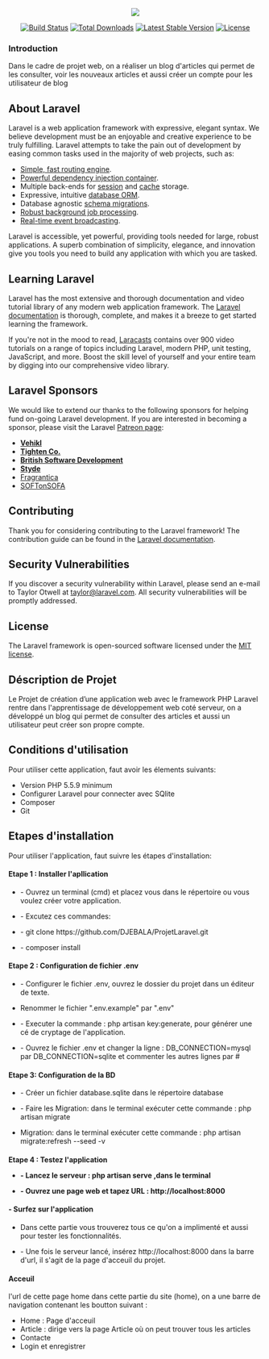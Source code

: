 
<p align="center"><img src="https://laravel.com/assets/img/components/logo-laravel.svg"></p>

<p align="center">
<a href="https://travis-ci.org/laravel/framework"><img src="https://travis-ci.org/laravel/framework.svg" alt="Build Status"></a>
<a href="https://packagist.org/packages/laravel/framework"><img src="https://poser.pugx.org/laravel/framework/d/total.svg" alt="Total Downloads"></a>
<a href="https://packagist.org/packages/laravel/framework"><img src="https://poser.pugx.org/laravel/framework/v/stable.svg" alt="Latest Stable Version"></a>
<a href="https://packagist.org/packages/laravel/framework"><img src="https://poser.pugx.org/laravel/framework/license.svg" alt="License"></a>
</p>
<h3>Introduction </h3>
<p> Dans le cadre de projet web, on a réaliser un blog d'articles qui permet de les consulter, voir les nouveaux articles et aussi créer un compte pour les utilisateur de blog </p>

## About Laravel

Laravel is a web application framework with expressive, elegant syntax. We believe development must be an enjoyable and creative experience to be truly fulfilling. Laravel attempts to take the pain out of development by easing common tasks used in the majority of web projects, such as:

- [Simple, fast routing engine](https://laravel.com/docs/routing).
- [Powerful dependency injection container](https://laravel.com/docs/container).
- Multiple back-ends for [session](https://laravel.com/docs/session) and [cache](https://laravel.com/docs/cache) storage.
- Expressive, intuitive [database ORM](https://laravel.com/docs/eloquent).
- Database agnostic [schema migrations](https://laravel.com/docs/migrations).
- [Robust background job processing](https://laravel.com/docs/queues).
- [Real-time event broadcasting](https://laravel.com/docs/broadcasting).

Laravel is accessible, yet powerful, providing tools needed for large, robust applications. A superb combination of simplicity, elegance, and innovation give you tools you need to build any application with which you are tasked.

## Learning Laravel

Laravel has the most extensive and thorough documentation and video tutorial library of any modern web application framework. The [Laravel documentation](https://laravel.com/docs) is thorough, complete, and makes it a breeze to get started learning the framework.

If you're not in the mood to read, [Laracasts](https://laracasts.com) contains over 900 video tutorials on a range of topics including Laravel, modern PHP, unit testing, JavaScript, and more. Boost the skill level of yourself and your entire team by digging into our comprehensive video library.

## Laravel Sponsors

We would like to extend our thanks to the following sponsors for helping fund on-going Laravel development. If you are interested in becoming a sponsor, please visit the Laravel [Patreon page](http://patreon.com/taylorotwell):

- **[Vehikl](http://vehikl.com)**
- **[Tighten Co.](https://tighten.co)**
- **[British Software Development](https://www.britishsoftware.co)**
- **[Styde](https://styde.net)**
- [Fragrantica](https://www.fragrantica.com)
- [SOFTonSOFA](https://softonsofa.com/)

## Contributing

Thank you for considering contributing to the Laravel framework! The contribution guide can be found in the [Laravel documentation](http://laravel.com/docs/contributions).

## Security Vulnerabilities

If you discover a security vulnerability within Laravel, please send an e-mail to Taylor Otwell at taylor@laravel.com. All security vulnerabilities will be promptly addressed.

## License

The Laravel framework is open-sourced software licensed under the [MIT license](http://opensource.org/licenses/MIT).
 

 ## Déscription de Projet
 <p>Le Projet de création d’une application web avec le framework PHP Laravel rentre dans l'apprentissage de développement web coté serveur, on a développé un blog qui permet de consulter des articles et aussi un utilisateur peut créer son propre compte.</p>

 ## Conditions d'utilisation
 <p>Pour utiliser cette application, faut avoir les élements suivants:</p>
 <ul>
 <li>Version PHP  5.5.9 minimum</li>
 <li>Configurer Laravel pour connecter avec SQlite</li>
 <li>Composer</li>
 <li>Git</li>
 </ul>

 ## Etapes d'installation 
 <p>Pour utiliser l'application, faut suivre les étapes d'installation:</p>
 
 <h4>Etape 1 : Installer l'apllication</h4>
 <ul>
 <li><p>- Ouvrez un terminal (cmd) et placez vous dans le répertoire ou vous voulez créer votre application.</p></li>
 <li><p>- Excutez ces commandes: </p></li> 
 <li><p>- git clone https://github.com/DJEBALA/ProjetLaravel.git</p></li>
 <li><p>- composer install<p></li>
 </ul>

 <h4> Etape 2 : Configuration de fichier .env</h4>
 <ul>
 <li><p>- Configurer le fichier .env, ouvrez le dossier du projet dans un éditeur de texte.</p></li>
  <li><p>Renommer le fichier ".env.example" par ".env"</p></li>
  <li><p>- Executer la commande : php artisan key:generate, pour générer une cé de cryptage de l'application.</p></li>
  <li><p>- Ouvrez le fichier .env et changer la ligne : DB_CONNECTION=mysql par DB_CONNECTION=sqlite et commenter les autres lignes par #<p></li>
  </ul>  
  <h4>Etape 3: Configuration de la BD</h4> 
  <ul>
  <li><p>- Créer un fichier database.sqlite dans le répertoire database</p></li>
   <li><p>- Faire les Migration: dans le terminal exécuter cette commande  : php artisan migrate</p></li>
   <li><p>Migration: dans le terminal exécuter cette commande : php artisan migrate:refresh --seed -v </p></li>
   </ul>

   <h4>Etape 4 : Testez l'application</li>
   <ul>
    <li><p>- Lancez le serveur : php artisan serve ,dans le terminal</p></li>
    <li><p>- Ouvrez une page web et tapez URL : http://localhost:8000</p></li>
    </ul>
    </ul>
    <h4>- Surfez sur l'application</h4>
    <ul>
    <li><p> Dans cette partie vous trouverez tous ce qu'on a implimenté et aussi pour tester  les fonctionnalités.</p></li>
    <li><p> - Une fois le serveur lancé, insérez http://localhost:8000   dans la barre d'url, il s'agit de la page d'acceuil du projet.</p></li>
    </ul>
    <h4>Acceuil</h4>
    <p> l'url de cette page home dans cette partie du site (home), on a une barre de navigation contenant les boutton suivant :
    <ul>
<li> Home : Page d'acceuil</li> 
<li> Article : dirige vers la page Article où on peut trouver tous les articles</li>
<li>Contacte </li>
<li> Login et enregistrer </li>

    



